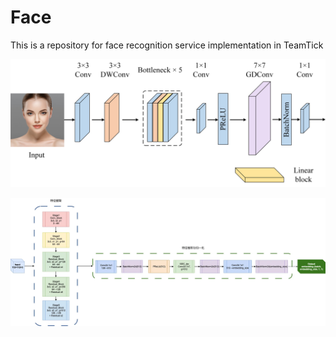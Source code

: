 # Face

This is a repository for face recognition service implementation in TeamTick

![CNN立体](./CNN立体.jpg)

![FaceNet](./facenet.png)
